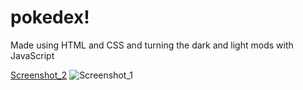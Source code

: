 # pokedex!
Made using HTML and CSS and turning the dark and light mods with JavaScript 

[Screenshot_2](https://github.com/thiagosctto/pokedex/assets/104689440/1e1e5494-bfd1-4090-ad01-52d1ef992754)
![Screenshot_1](https://github.com/thiagosctto/pokedex/assets/104689440/19611a7c-8641-4215-a7e6-1c1c6e508dd8)
